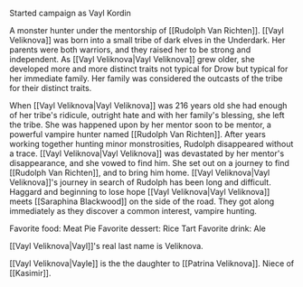 Started campaign as Vayl Kordin

A monster hunter under the mentorship of [[Rudolph Van Richten]]. [[Vayl Veliknova]] was born into a small tribe of dark elves in the Underdark. Her parents were both warriors, and they raised her to be strong and independent. As [[Vayl Veliknova|Vayl Veliknova]] grew older, she developed more and more distinct traits not typical for Drow but typical for her immediate family. Her family was considered the outcasts of the tribe for their distinct traits. 

When [[Vayl Veliknova|Vayl Veliknova]] was 216 years old she had enough of her tribe's ridicule, outright hate and with her family's blessing, she left the tribe. She was happened upon by her mentor soon to be mentor, a powerful vampire hunter named [[Rudolph Van Richten]]. After years working together hunting minor monstrosities, Rudolph disappeared without a trace. [[Vayl Veliknova|Vayl Veliknova]] was devastated by her mentor's disappearance, and she vowed to find him. She set out on a journey to find [[Rudolph Van Richten]], and to bring him home. [[Vayl Veliknova|Vayl Veliknova]]'s journey in search of Rudolph has been long and difficult. Haggard and beginning to lose hope [[Vayl Veliknova|Vayl Veliknova]] meets [[Saraphina Blackwood]] on the side of the road. They got along immediately as they discover a common interest, vampire hunting.

Favorite food: Meat Pie
Favorite dessert: Rice Tart
Favorite drink: Ale

[[Vayl Veliknova|Vayl]]'s real last name is Veliknova.


[[Vayl Veliknova|Vayle]] is the the daughter to [[Patrina Veliknova]]. Niece of [[Kasimir]]. 

